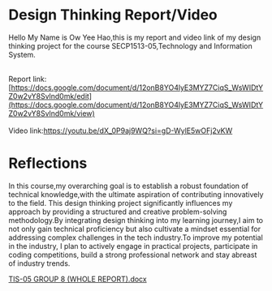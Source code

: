 # Design Thinking Report/Video
Hello My Name is Ow Yee Hao,this is my report and video link of my design thinking project for the course SECP1513-05,Technology and Information System.

<br> Report link:[https://docs.google.com/document/d/12onB8YO4lyE3MYZ7CiqS_WsWIDtYZ0w2vY8Svlnd0mk/edit](https://docs.google.com/document/d/12onB8YO4lyE3MYZ7CiqS_WsWIDtYZ0w2vY8Svlnd0mk/view) <br>
<br>Video link:https://youtu.be/dX_0P9aj9WQ?si=gD-WylE5wOFj2vKW<br>

# Reflections

In this course,my overarching goal is to establish a robust foundation of technical knowledge,with the ultimate aspiration of contributing innovatively to the field. This design thinking project significantly influences my approach by providing a structured and creative problem-solving methodology.By integrating design thinking into my learning journey,I aim to not only gain technical proficiency but also cultivate a mindset essential for addressing complex challenges in the tech industry.To improve my potential in the industry, I plan to actively engage in practical projects, participate in coding competitions, build a strong professional network and stay abreast of industry trends.

[TIS-05 GROUP 8 (WHOLE REPORT).docx](https://github.com/Owwwwyh/Design-Thinking/files/13509078/TIS-05.GROUP.8.WHOLE.REPORT.docx)
